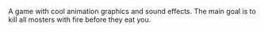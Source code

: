 A game with cool animation graphics and sound effects. The main goal is to kill all mosters with fire before they eat you.

